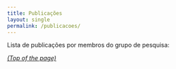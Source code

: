 ```yaml
---
title: Publicações
layout: single
permalink: /publicacoes/
---
```


<bibtex src="/assets/bibs/pablo_barros.bib"></bibtex>

<script type="text/javascript" src="https://cdn.jsdelivr.net/gh/pcooksey/bibtex-js@1.0.0/src/bibtex_js.js"></script>
 

Lista de publicações por membros do grupo de pesquisa:


<div class="bibtex_structure">
    <div class="group year" extra="DESC string">
        <a href="#top" style="display: inline"><em>(Top of the page)</em></a>
        <div style="padding-bottom:10px;"></div>
        <div class="sort journal" extra="ASC string">
            <div class="templates"></div>
        </div>
    </div>
</div>


<div id="bibtex_display">
<div class="if bibtex_template" style="display: none;">
        <ul>
            <li>
      <span class="if journal !nolink">
            <a class="bibtexVar" href="+URLORDEFAULT+" extra="BIBTEXKEY">
            <span style="text-decoration: underline;" class="title"></span>,
            </a>
      </span>
                
            <b> <span class="title"></span> </b>,
      
                <div class="if author">
                    <span class="author"></span>
                </div>
                <div>
                    <span class="if journal"><em><span class="journal"></span></em>,</span>
                    <span class="if booktitle">In <em><span class="booktitle"></span></em>,</span>
                    <span class="if editor"><span class="editor"></span> (editors),</span>
                    <span class="if publisher"><em><span class="publisher"></span></em>,</span>
                    <span class="if !journal number">Technical report <span class="number"></span>,</span>
                    <span class="if institution"><span class="institution"></span>,</span>
                    <span class="if address"><span class="address"></span>,</span>
                    <span class="if volume"><span class="volume"></span>,</span>
                    <span class="if journal number">(<span class="number"></span>),</span>
                    <span class="if pages"> pages <span class="pages"></span>,</span>
                    <span class="if month"><span class="month"></span>,</span>
                    <span class="if year"><span class="year"></span>.</span>
                    <span class="if note"><span class="note"></span>.</span>                    
                </div>                
                <div style="display:none"><span class="bibtextype"></span></div>
                <div style="display:none"><span class="if topic"><span class="topic"></span></span></div>
            </li>
        </ul>
    </div>
</div>

